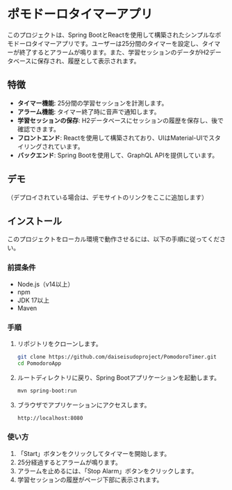 # ポモドーロタイマーアプリ

このプロジェクトは、Spring BootとReactを使用して構築されたシンプルなポモドーロタイマーアプリです。ユーザーは25分間のタイマーを設定し、タイマーが終了するとアラームが鳴ります。また、学習セッションのデータがH2データベースに保存され、履歴として表示されます。

## 特徴

- **タイマー機能**: 25分間の学習セッションを計測します。
- **アラーム機能**: タイマー終了時に音声で通知します。
- **学習セッションの保存**: H2データベースにセッションの履歴を保存し、後で確認できます。
- **フロントエンド**: Reactを使用して構築されており、UIはMaterial-UIでスタイリングされています。
- **バックエンド**: Spring Bootを使用して、GraphQL APIを提供しています。

## デモ

（デプロイされている場合は、デモサイトのリンクをここに追加します）

## インストール

このプロジェクトをローカル環境で動作させるには、以下の手順に従ってください。

### 前提条件

- Node.js（v14以上）
- npm
- JDK 17以上
- Maven

### 手順

1. リポジトリをクローンします。

   ```bash
   git clone https://github.com/daiseisudoproject/PomodoroTimer.git
   cd PomodoroApp

2. ルートディレクトリに戻り、Spring Bootアプリケーションを起動します。

    ```bash
    mvn spring-boot:run

3. ブラウザでアプリケーションにアクセスします。

    ```bash
    http://localhost:8080

### 使い方

1. 「Start」ボタンをクリックしてタイマーを開始します。
2. 25分経過するとアラームが鳴ります。
3. アラームを止めるには、「Stop Alarm」ボタンをクリックします。
4. 学習セッションの履歴がページ下部に表示されます。